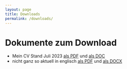 ```yaml
---
layout: page
title: Downloads
permalink: /downloads/
---
```


# Dokumente zum Download #

* Mein CV Stand Juli 2023 [als PDF](../downloads/micwin_profil.pdf) und [als DOC](../downloads/micwin_profil.doc)
* nicht ganz so aktuell in englisch [als PDF](../downloads/micwin_profil_en.pdf) und [als DOCX](../downloads/micwin_profil_en.docx)